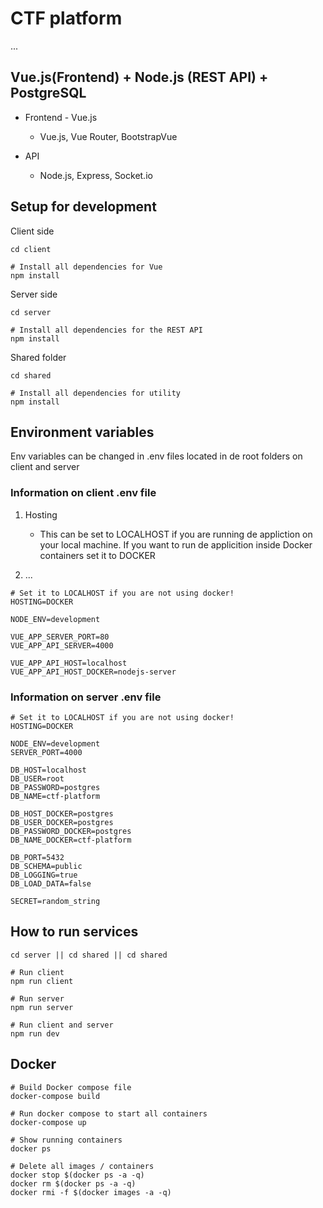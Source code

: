 # CTF platform
...
## Vue.js(Frontend) + Node.js (REST API) + PostgreSQL

- Frontend - Vue.js
    - Vue.js, Vue Router, BootstrapVue

- API
    - Node.js, Express, Socket.io

## Setup for development
Client side
```
cd client

# Install all dependencies for Vue
npm install
```

Server side
```
cd server

# Install all dependencies for the REST API
npm install
```

Shared folder
```
cd shared

# Install all dependencies for utility
npm install
```

## Environment variables
Env variables can be changed in .env files located in de root folders on client and server

### Information on client .env file

1. Hosting
    * This can be set to LOCALHOST if you are running de appliction on your local machine. If you want to run de applicition inside Docker containers set it to DOCKER

 2. ...
```
# Set it to LOCALHOST if you are not using docker!
HOSTING=DOCKER

NODE_ENV=development

VUE_APP_SERVER_PORT=80
VUE_APP_API_SERVER=4000

VUE_APP_API_HOST=localhost
VUE_APP_API_HOST_DOCKER=nodejs-server
```

### Information on server .env file
```
# Set it to LOCALHOST if you are not using docker!
HOSTING=DOCKER

NODE_ENV=development
SERVER_PORT=4000

DB_HOST=localhost
DB_USER=root
DB_PASSWORD=postgres
DB_NAME=ctf-platform

DB_HOST_DOCKER=postgres
DB_USER_DOCKER=postgres
DB_PASSWORD_DOCKER=postgres
DB_NAME_DOCKER=ctf-platform

DB_PORT=5432
DB_SCHEMA=public
DB_LOGGING=true
DB_LOAD_DATA=false

SECRET=random_string
```


## How to run services
```
cd server || cd shared || cd shared

# Run client
npm run client

# Run server
npm run server

# Run client and server
npm run dev
```

## Docker
```
# Build Docker compose file
docker-compose build

# Run docker compose to start all containers
docker-compose up

# Show running containers
docker ps

# Delete all images / containers
docker stop $(docker ps -a -q)
docker rm $(docker ps -a -q)
docker rmi -f $(docker images -a -q)
```
